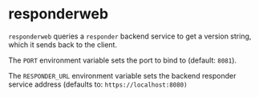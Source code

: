 # responderweb

`responderweb` queries a `responder` backend service to get a version string,
which it sends back to the client.

The `PORT` environment variable sets the port to bind to (default: `8081`).

The `RESPONDER_URL` environment variable sets the backend responder
service address (defaults to: `https://localhost:8080)`
